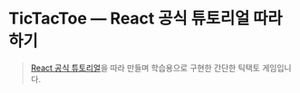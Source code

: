 # TicTacToe — React 공식 튜토리얼 따라하기

> [React 공식 튜토리얼](https://ko.react.dev/learn/tutorial-tic-tac-toe)을 따라 만들며 학습용으로 구현한 간단한 틱택토 게임입니다.
